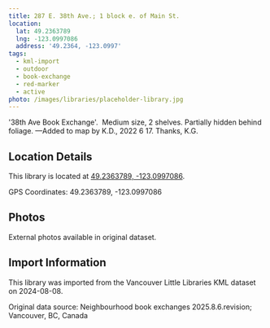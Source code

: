 ```yaml
---
title: 287 E. 38th Ave.; 1 block e. of Main St.
location:
  lat: 49.2363789
  lng: -123.0997086
  address: '49.2364, -123.0997'
tags:
  - kml-import
  - outdoor
  - book-exchange
  - red-marker
  - active
photo: /images/libraries/placeholder-library.jpg
---
```

'38th Ave Book Exchange'.  
Medium size, 2 shelves.
Partially hidden behind foliage.
—Added to map by K.D., 2022 6 17. 
 Thanks, K.G.  

## Location Details

This library is located at [49.2363789, -123.0997086](https://www.google.com/maps?q=49.2363789,-123.0997086).

GPS Coordinates: 49.2363789, -123.0997086

## Photos

External photos available in original dataset.

## Import Information

This library was imported from the Vancouver Little Libraries KML dataset on 2024-08-08.

Original data source: Neighbourhood book exchanges 2025.8.6.revision; Vancouver, BC, Canada
